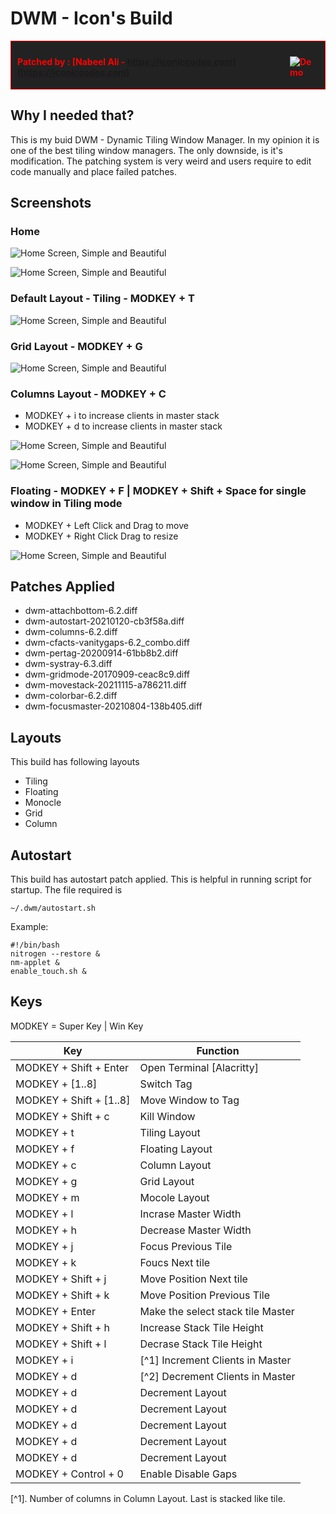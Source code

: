 # DWM - Icon's Build

<div style="background-color: #222; color: red; border: 1px solid; padding: 10px; margin-bottom: 10px; display: flex; justify-content: center; align-items: center;padding-bottom:4px;font-weight: bold">

Patched by :  [Nabeel Ali - https://iconiccodes.com](https://iconiccodes.com)

![Demo](./screenshots/tunaktunak.gif "Demo")

</div>

## Why I needed that?
This is my buid DWM - Dynamic Tiling Window Manager. In my opinion it is one of the best tiling window managers. The only downside, is it's modification. The patching system is very weird and users require to edit code manually and place failed patches.

## Screenshots

### Home
![Home Screen, Simple and Beautiful](./screenshots/1.png "Home Screen, Simple and Beautiful")

![Home Screen, Simple and Beautiful](./screenshots/2.png "Home Screen, Simple and Beautiful")

### Default Layout - Tiling - MODKEY + T

![Home Screen, Simple and Beautiful](./screenshots/3.png "Home Screen, Simple and Beautiful")

### Grid Layout - MODKEY + G
![Home Screen, Simple and Beautiful](./screenshots/4.png "Home Screen, Simple and Beautiful")

### Columns Layout - MODKEY + C
* MODKEY + i to increase clients in master stack
* MODKEY + d to increase clients in master stack

![Home Screen, Simple and Beautiful](./screenshots/5.png "Home Screen, Simple and Beautiful")

![Home Screen, Simple and Beautiful](./screenshots/6.png "Home Screen, Simple and Beautiful")

### Floating - MODKEY + F | MODKEY + Shift + Space for single window in Tiling mode

* MODKEY + Left Click  and Drag to move
* MODKEY + Right Click Drag to resize

![Home Screen, Simple and Beautiful](./screenshots/7.png "Home Screen, Simple and Beautiful")



## Patches Applied
* dwm-attachbottom-6.2.diff 
* dwm-autostart-20210120-cb3f58a.diff
* dwm-columns-6.2.diff 
* dwm-cfacts-vanitygaps-6.2_combo.diff
* dwm-pertag-20200914-61bb8b2.diff
* dwm-systray-6.3.diff 
* dwm-gridmode-20170909-ceac8c9.diff
* dwm-movestack-20211115-a786211.diff
* dwm-colorbar-6.2.diff 
* dwm-focusmaster-20210804-138b405.diff

## Layouts
This build has following layouts
* Tiling
* Floating
* Monocle
* Grid
* Column

## Autostart
This build has autostart patch applied. This is helpful in running script for startup. The file required is

```
~/.dwm/autostart.sh
```

Example:
```
#!/bin/bash
nitrogen --restore &
nm-applet &
enable_touch.sh &
```

## Keys
MODKEY = Super Key | Win Key


| Key  | Function  |
|---|---|
| MODKEY + Shift + Enter  | Open Terminal [Alacritty]   |
| MODKEY + [1..8]  | Switch Tag   |
| MODKEY + Shift + [1..8]  | Move Window to Tag   |
| MODKEY + Shift + c  | Kill Window   |
| MODKEY  + t  | Tiling Layout   |
| MODKEY  + f  | Floating Layout   |
| MODKEY  + c  | Column Layout   |
| MODKEY  + g  | Grid Layout   |
| MODKEY  + m  | Mocole Layout   |
| MODKEY  + l  | Incrase Master Width  |
| MODKEY  + h  | Decrease Master Width|
| MODKEY  + j  | Focus Previous Tile|
| MODKEY  + k  | Foucs Next tile|
| MODKEY  + Shift + j  | Move Position Next tile|
| MODKEY  + Shift + k  | Move Position Previous Tile|
| MODKEY  + Enter  | Make the select stack tile Master|
| MODKEY  +  Shift +  h  | Increase Stack Tile Height|
| MODKEY  +  Shift +  l |  Decrase Stack Tile Height|
| MODKEY  + i  | [^1] Increment Clients in Master   |
| MODKEY  + d  | [^2] Decrement Clients in Master   |
| MODKEY  + d  | Decrement Layout   |
| MODKEY  + d  | Decrement Layout   |
| MODKEY  + d  | Decrement Layout   |
| MODKEY  + d  | Decrement Layout   |
| MODKEY  + d  | Decrement Layout   |
| MODKEY + Control  + 0  | Enable Disable Gaps   |


[^1]. Number of columns in Column Layout. Last is stacked like tile.
